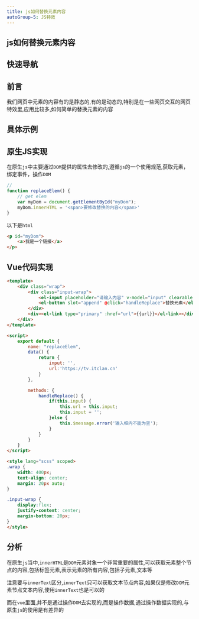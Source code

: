 ```yaml
---
title: js如何替换元素内容
autoGroup-5: JS特效
---
```


## js如何替换元素内容

## 快速导航

<TOC />

## 前言

我们网页中元素的内容有的是静态的,有的是动态的,特别是在一些网页交互的网页特效里,应用比较多,如何简单的替换元素的内容

## 具体示例

<jingdiantexiao-replaceElem />

## 原生JS实现

在原生`js`中主要通过`DOM`提供的属性去修改的,遵循`js`的一个使用规范,获取元素，绑定事件，操作`DOM`
```js
// 
function replaceElem() {
    // get elem
    var myDom = document.getElementById("myDom");
    myDom.innerHTML = '<span>要修改替换的内容</span>'
}
```
以下是`html`
```html
<p id="myDom">
    <a>我是一个链接</a>
</p>
```

## Vue代码实现

```html
<template>
    <div class="wrap">
        <div class="input-wrap">
            <el-input placeholder="请输入内容" v-model="input" clearable></el-input>
            <el-button slot="append" @click="handleReplace">替换元素</el-button>  
        </div>
        <div><el-link type="primary" :href="url">{{url}}</el-link></div> 
    </div>
</template>

<script>
    export default {
        name: "replaceElem",
        data() {
            return {
                input: '',
                url:'https://tv.itclan.cn'
            }
        },

        methods: {
            handleReplace() {
                if(this.input) {
                    this.url = this.input;
                    this.input = '';
                }else {
                    this.$message.error('输入框内不能为空');
                }
            }
        }
    }
</script>

<style lang="scss" scoped>
.wrap {
    width: 400px;
    text-align: center;
    margin: 20px auto;
}

.input-wrap {
    display:flex;
    justify-content: center;
    margin-bottom: 20px;
}
</style>
```

## 分析

在原生`js`当中,`innerHTML`是`DOM`元素对象一个非常重要的属性,可以获取元素整个节点的内容,包括标签元素,表示元素的所有内容,包括子元素,文本等

注意要与`innerText`区分,`innerText`只可以获取文本节点内容,如果仅是修改`DOM`元素节点文本内容,使用`innerText`也是可以的

而在`vue`里面,并不是通过操作`DOM`去实现的,而是操作数据,通过操作数据实现的,与原生`js`的使用是有差异的

<footer-FooterLink :isShareLink="false" :isDaShang="true" />
<footer-FeedBack />


